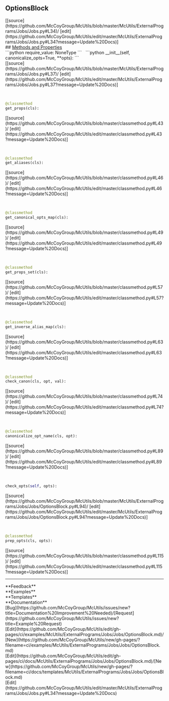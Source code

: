 ## <a id="McUtils.ExternalPrograms.Jobs.Jobs.OptionsBlock">OptionsBlock</a> 

<div class="docs-source-link" markdown="1">
[[source](https://github.com/McCoyGroup/McUtils/blob/master/McUtils/ExternalPrograms/Jobs/Jobs.py#L34)/
[edit](https://github.com/McCoyGroup/McUtils/edit/master/McUtils/ExternalPrograms/Jobs/Jobs.py#L34?message=Update%20Docs)]
</div>









<div class="collapsible-section">
 <div class="collapsible-section collapsible-section-header" markdown="1">
## <a class="collapse-link" data-toggle="collapse" href="#methods" markdown="1"> Methods and Properties</a> <a class="float-right" data-toggle="collapse" href="#methods"><i class="fa fa-chevron-down"></i></a>
 </div>
 <div class="collapsible-section collapsible-section-body collapse show" id="methods" markdown="1">
 ```python
require_value: NoneType
```
<a id="McUtils.ExternalPrograms.Jobs.Jobs.OptionsBlock.__init__" class="docs-object-method">&nbsp;</a> 
```python
__init__(self, canonicalize_opts=True, **opts): 
```
<div class="docs-source-link" markdown="1">
[[source](https://github.com/McCoyGroup/McUtils/blob/master/McUtils/ExternalPrograms/Jobs/Jobs.py#L37)/
[edit](https://github.com/McCoyGroup/McUtils/edit/master/McUtils/ExternalPrograms/Jobs/Jobs.py#L37?message=Update%20Docs)]
</div>


<a id="McUtils.ExternalPrograms.Jobs.Jobs.OptionsBlock.get_props" class="docs-object-method">&nbsp;</a> 
```python
@classmethod
get_props(cls): 
```
<div class="docs-source-link" markdown="1">
[[source](https://github.com/McCoyGroup/McUtils/blob/master/classmethod.py#L43)/
[edit](https://github.com/McCoyGroup/McUtils/edit/master/classmethod.py#L43?message=Update%20Docs)]
</div>


<a id="McUtils.ExternalPrograms.Jobs.Jobs.OptionsBlock.get_aliases" class="docs-object-method">&nbsp;</a> 
```python
@classmethod
get_aliases(cls): 
```
<div class="docs-source-link" markdown="1">
[[source](https://github.com/McCoyGroup/McUtils/blob/master/classmethod.py#L46)/
[edit](https://github.com/McCoyGroup/McUtils/edit/master/classmethod.py#L46?message=Update%20Docs)]
</div>


<a id="McUtils.ExternalPrograms.Jobs.Jobs.OptionsBlock.get_canonical_opts_map" class="docs-object-method">&nbsp;</a> 
```python
@classmethod
get_canonical_opts_map(cls): 
```
<div class="docs-source-link" markdown="1">
[[source](https://github.com/McCoyGroup/McUtils/blob/master/classmethod.py#L49)/
[edit](https://github.com/McCoyGroup/McUtils/edit/master/classmethod.py#L49?message=Update%20Docs)]
</div>


<a id="McUtils.ExternalPrograms.Jobs.Jobs.OptionsBlock.get_props_set" class="docs-object-method">&nbsp;</a> 
```python
@classmethod
get_props_set(cls): 
```
<div class="docs-source-link" markdown="1">
[[source](https://github.com/McCoyGroup/McUtils/blob/master/classmethod.py#L57)/
[edit](https://github.com/McCoyGroup/McUtils/edit/master/classmethod.py#L57?message=Update%20Docs)]
</div>


<a id="McUtils.ExternalPrograms.Jobs.Jobs.OptionsBlock.get_inverse_alias_map" class="docs-object-method">&nbsp;</a> 
```python
@classmethod
get_inverse_alias_map(cls): 
```
<div class="docs-source-link" markdown="1">
[[source](https://github.com/McCoyGroup/McUtils/blob/master/classmethod.py#L63)/
[edit](https://github.com/McCoyGroup/McUtils/edit/master/classmethod.py#L63?message=Update%20Docs)]
</div>


<a id="McUtils.ExternalPrograms.Jobs.Jobs.OptionsBlock.check_canon" class="docs-object-method">&nbsp;</a> 
```python
@classmethod
check_canon(cls, opt, val): 
```
<div class="docs-source-link" markdown="1">
[[source](https://github.com/McCoyGroup/McUtils/blob/master/classmethod.py#L74)/
[edit](https://github.com/McCoyGroup/McUtils/edit/master/classmethod.py#L74?message=Update%20Docs)]
</div>


<a id="McUtils.ExternalPrograms.Jobs.Jobs.OptionsBlock.canonicalize_opt_name" class="docs-object-method">&nbsp;</a> 
```python
@classmethod
canonicalize_opt_name(cls, opt): 
```
<div class="docs-source-link" markdown="1">
[[source](https://github.com/McCoyGroup/McUtils/blob/master/classmethod.py#L89)/
[edit](https://github.com/McCoyGroup/McUtils/edit/master/classmethod.py#L89?message=Update%20Docs)]
</div>


<a id="McUtils.ExternalPrograms.Jobs.Jobs.OptionsBlock.check_opts" class="docs-object-method">&nbsp;</a> 
```python
check_opts(self, opts): 
```
<div class="docs-source-link" markdown="1">
[[source](https://github.com/McCoyGroup/McUtils/blob/master/McUtils/ExternalPrograms/Jobs/Jobs/OptionsBlock.py#L94)/
[edit](https://github.com/McCoyGroup/McUtils/edit/master/McUtils/ExternalPrograms/Jobs/Jobs/OptionsBlock.py#L94?message=Update%20Docs)]
</div>


<a id="McUtils.ExternalPrograms.Jobs.Jobs.OptionsBlock.prep_opts" class="docs-object-method">&nbsp;</a> 
```python
@classmethod
prep_opts(cls, opts): 
```
<div class="docs-source-link" markdown="1">
[[source](https://github.com/McCoyGroup/McUtils/blob/master/classmethod.py#L115)/
[edit](https://github.com/McCoyGroup/McUtils/edit/master/classmethod.py#L115?message=Update%20Docs)]
</div>
 </div>
</div>












---


<div markdown="1" class="text-secondary">
<div class="container">
  <div class="row">
   <div class="col" markdown="1">
**Feedback**   
</div>
   <div class="col" markdown="1">
**Examples**   
</div>
   <div class="col" markdown="1">
**Templates**   
</div>
   <div class="col" markdown="1">
**Documentation**   
</div>
   <div class="col" markdown="1">
   
</div>
   <div class="col" markdown="1">
   
</div>
   <div class="col" markdown="1">
   
</div>
</div>
  <div class="row">
   <div class="col" markdown="1">
[Bug](https://github.com/McCoyGroup/McUtils/issues/new?title=Documentation%20Improvement%20Needed)/[Request](https://github.com/McCoyGroup/McUtils/issues/new?title=Example%20Request)   
</div>
   <div class="col" markdown="1">
[Edit](https://github.com/McCoyGroup/McUtils/edit/gh-pages/ci/examples/McUtils/ExternalPrograms/Jobs/Jobs/OptionsBlock.md)/[New](https://github.com/McCoyGroup/McUtils/new/gh-pages/?filename=ci/examples/McUtils/ExternalPrograms/Jobs/Jobs/OptionsBlock.md)   
</div>
   <div class="col" markdown="1">
[Edit](https://github.com/McCoyGroup/McUtils/edit/gh-pages/ci/docs/McUtils/ExternalPrograms/Jobs/Jobs/OptionsBlock.md)/[New](https://github.com/McCoyGroup/McUtils/new/gh-pages/?filename=ci/docs/templates/McUtils/ExternalPrograms/Jobs/Jobs/OptionsBlock.md)   
</div>
   <div class="col" markdown="1">
[Edit](https://github.com/McCoyGroup/McUtils/edit/master/McUtils/ExternalPrograms/Jobs/Jobs.py#L34?message=Update%20Docs)   
</div>
   <div class="col" markdown="1">
   
</div>
   <div class="col" markdown="1">
   
</div>
   <div class="col" markdown="1">
   
</div>
</div>
</div>
</div>